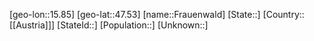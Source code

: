 ﻿---
location: [47.53,15.85]
type: City
tags:
- geo/City


SpocWebEntityId: 30240
isDeleted: false
confidential: public

---
[geo-lon::15.85]
[geo-lat::47.53]
[name::Frauenwald]
[State::]
[Country::[[Austria]]]
[StateId::]
[Population::]
[Unknown::]

